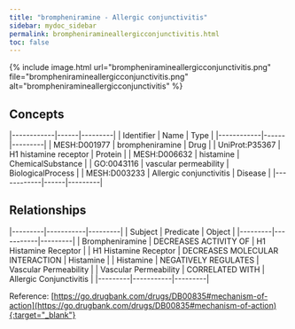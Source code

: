 ```yaml
---
title: "brompheniramine - Allergic conjunctivitis"
sidebar: mydoc_sidebar
permalink: brompheniramineallergicconjunctivitis.html
toc: false 
---
```


{% include image.html url="brompheniramineallergicconjunctivitis.png" file="brompheniramineallergicconjunctivitis.png" alt="brompheniramineallergicconjunctivitis" %}

## Concepts

|------------|------|---------|
| Identifier | Name | Type    |
|------------|------|---------|
| MESH:D001977 | brompheniramine | Drug |
| UniProt:P35367 | H1 histamine receptor | Protein |
| MESH:D006632 | histamine | ChemicalSubstance |
| GO:0043116 | vascular permeability | BiologicalProcess |
| MESH:D003233 | Allergic conjunctivitis | Disease |
|------------|------|---------|

## Relationships

|---------|-----------|---------|
| Subject | Predicate | Object  |
|---------|-----------|---------|
| Brompheniramine | DECREASES ACTIVITY OF | H1 Histamine Receptor |
| H1 Histamine Receptor | DECREASES MOLECULAR INTERACTION | Histamine |
| Histamine | NEGATIVELY REGULATES | Vascular Permeability |
| Vascular Permeability | CORRELATED WITH | Allergic Conjunctivitis |
|---------|-----------|---------|

Reference: [https://go.drugbank.com/drugs/DB00835#mechanism-of-action](https://go.drugbank.com/drugs/DB00835#mechanism-of-action){:target="_blank"}